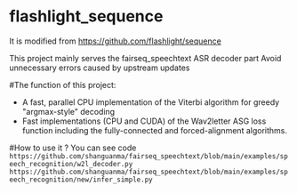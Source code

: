 # flashlight_sequence
It is modified from https://github.com/flashlight/sequence

This project mainly serves the fairseq_speechtext ASR decoder part
Avoid unnecessary errors caused by upstream updates


#The function of this  project:
- A fast, parallel CPU implementation of the Viterbi algorithm for greedy "argmax-style" decoding
- Fast implementations (CPU and CUDA) of the Wav2letter ASG loss function including the fully-connected and forced-alignment algorithms.

#How to use it ?
 You can see code 
`https://github.com/shanguanma/fairseq_speechtext/blob/main/examples/speech_recognition/w2l_decoder.py`
`https://github.com/shanguanma/fairseq_speechtext/blob/main/examples/speech_recognition/new/infer_simple.py` 

